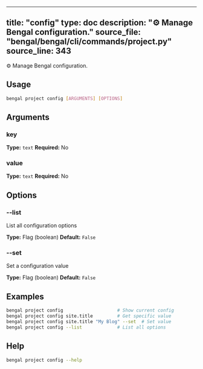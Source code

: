 
---
title: "config"
type: doc
description: "⚙️  Manage Bengal configuration."
source_file: "bengal/bengal/cli/commands/project.py"
source_line: 343
---

⚙️  Manage Bengal configuration.


## Usage

```bash
bengal project config [ARGUMENTS] [OPTIONS]
```

## Arguments

### key

**Type:** `text`
**Required:** No

### value

**Type:** `text`
**Required:** No


## Options

### --list

List all configuration options

**Type:** Flag (boolean)
**Default:** `False`

### --set

Set a configuration value

**Type:** Flag (boolean)
**Default:** `False`



## Examples

```bash
bengal project config                    # Show current config
bengal project config site.title         # Get specific value
bengal project config site.title "My Blog" --set  # Set value
bengal project config --list             # List all options
```



## Help

```bash
bengal project config --help
```